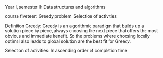 Year I, semester II: Data structures and algorithms

course fiveteen: Greedy problem: Selection of activities

Definition Greedy: Greedy is an algorithmic paradigm that builds up a solution piece by piece, always choosing the next piece that offers the most obvious and immediate benefit. So the problems where choosing locally optimal also leads to global solution are the best fit for Greedy.
 
Selection of activities: In ascending order of completion time
